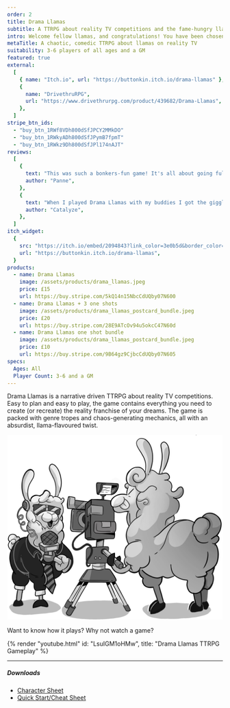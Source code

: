 ```yaml
---
order: 2
title: Drama Llamas
subtitle: A TTRPG about reality TV competitions and the fame-hungry llamas who compete in them
intro: Welcome fellow llamas, and congratulations! You have been chosen from vast throngs of eager applicants to compete in the hottest new reality TV contest on the block. You have big dreams, the camera loves you, and whether your eye is on the prize, on lasting fame, or both, this show could be your big break. You must seize this opportunity with both hooves!
metaTitle: A chaotic, comedic TTRPG about llamas on reality TV
suitability: 3-6 players of all ages and a GM
featured: true
external:
  [
    { name: "Itch.io", url: "https://buttonkin.itch.io/drama-llamas" },
    {
      name: "DrivethruRPG",
      url: "https://www.drivethrurpg.com/product/439682/Drama-Llamas",
    },
  ]
stripe_btn_ids:
  - "buy_btn_1RWf8VDh800dSfJPCY2MMkDO"
  - "buy_btn_1RWkyADh800dSfJPymB7fpmT"
  - "buy_btn_1RWkz9Dh800dSfJPl174nAJT"
reviews:
  [
    {
      text: "This was such a bonkers-fun game! It's all about going full ridiculous and playing the shadow game behind the scenes. But the game itself encourages communication between the players so that it's reframed as collaboratively creating drama rather than a PVP type game.",
      author: "Panne",
    },
    {
      text: "When I played Drama Llamas with my buddies I got the giggles so bad that I couldn't talk. It's really easy to play and leaves a lot of room for improvisation and silliness, although there's a clear structure to gee things along too. Some of the artwork is BEAU-TI-FUL! The instructions are funny and loaded with puns and ideas for games. Overall, it's a really charming and entertaining game presented in a very slick package. A++ would recommend!",
      author: "Catalyze",
    },
  ]
itch_widget:
  {
    src: "https://itch.io/embed/2094843?link_color=3e0b5d&border_color=ffffff",
    url: "https://buttonkin.itch.io/drama-llamas",
  }
products:
  - name: Drama Llamas
    image: /assets/products/drama_llamas.jpeg
    price: £15
    url: https://buy.stripe.com/5kQ14n15NbcCdUQby07N600
  - name: Drama Llamas + 3 one shots
    image: /assets/products/drama_llamas_postcard_bundle.jpeg
    price: £20
    url: https://buy.stripe.com/28E9ATcOv94u5okcC47N60d
  - name: Drama Llamas one shot bundle
    image: /assets/products/drama_llamas_postcard_bundle.jpeg
    price: £10
    url: https://buy.stripe.com/9B64gz9CjbcCdUQby07N605
specs:
  Ages: All
  Player Count: 3-6 and a GM
---
```


Drama Llamas is a narrative driven TTRPG about reality TV competitions. Easy to plan and easy to play, the game contains everything you need to create (or recreate) the reality franchise of your dreams. The game is packed with genre tropes and chaos-generating mechanics, all with an absurdist, llama-flavoured twist.

![A llama presenter speaking into a microphone in front of a camera, which is being operated by a llama camera person](camera.png)

Want to know how it plays? Why not watch a game?

{% render "youtube.html" id: "LsuIGM1oHMw", title: "Drama Llamas TTRPG Gameplay" %}

---

##### Downloads

- [Character Sheet](/assets/files/drama_llamas_character_sheet.pdf)
- [Quick Start/Cheat Sheet](/assets/files/drama_llamas_cheat_sheet.pdf)
